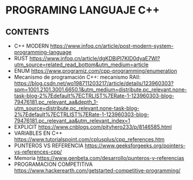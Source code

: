# PROGRAMING LANGUAJE C++ 
## CONTENTS
- C++ MODERN https://www.infoq.cn/article/post-modern-system-programming-language
- RUST https://www.infoq.cn/article/dgKDBiPl7KID0dyaE7Wl?utm_source=related_read_bottom&utm_medium=article
- ENUM https://www.programiz.com/cpp-programming/enumeration
- Mecanismo de programación C++: mecanismo RAII: https://blog.csdn.net/wo198711203217/article/details/123960303?spm=1001.2101.3001.6650.1&utm_medium=distribute.pc_relevant.none-task-blog-2%7Edefault%7ECTRLIST%7ERate-1-123960303-blog-79476181.pc_relevant_aa&depth_1-utm_source=distribute.pc_relevant.none-task-blog-2%7Edefault%7ECTRLIST%7ERate-1-123960303-blog-79476181.pc_relevant_aa&utm_relevant_index=1
- EXPLICIT https://www.cnblogs.com/pityhero233/p/8146585.html
- VARIABLES  EN C++ https://www.tutorialspoint.com/cplusplus/cpp_references.htm
- PUNTEROS  VS REFERENCIA https://www.geeksforgeeks.org/pointers-vs-references-cpp/
- Memoria https://www.genbeta.com/desarrollo/punteros-y-referencias
- PROGRAMACION COMPETITIVA https://www.hackerearth.com/getstarted-competitive-programming/ 
